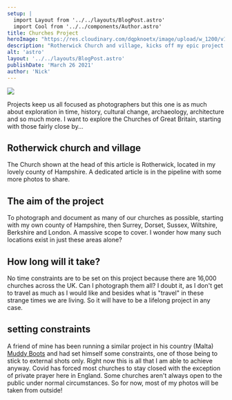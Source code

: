 ```yaml
---
setup: |
  import Layout from '../../layouts/BlogPost.astro'
  import Cool from '../../components/Author.astro'
title: Churches Project
heroImage: "https://res.cloudinary.com/dqpknoetx/image/upload/w_1200/v1421699526/_DSC8938_xkf0by.jpg"
description: "Rotherwick Church and village, kicks off my epic project dedicated to churches"
alt: 'astro'
layout: '../../layouts/BlogPost.astro'
publishDate: 'March 26 2021'
author: 'Nick'
---
```


![](https://res.cloudinary.com/dqpknoetx/image/upload/w_640/v1421699526/_DSC8938_xkf0by.jpg)

<p class="lead">Projects keep us all focused as photographers but this one is as much about exploration in time, history, cultural change, archaeology, architecture and so much more. I want to explore the Churches of Great Britain, starting with those fairly close by...</p>

## Rotherwick church and village
The Church shown at the head of this article is Rotherwick, located in my lovely county of Hampshire. A dedicated article is in the pipeline with some more photos to share.

## The aim of the project

To photograph and document as many of our churches as possible, starting with my own county of Hampshire, then Surrey, Dorset, Sussex, Wiltshire, Berkshire and London. A massive scope to cover. I wonder how many such locations exist in just these areas alone?

## How long will it take?

No time constraints are to be set on this project because there are 16,000 churches across the UK. Can I photograph them all? I doubt it, as I don't get to travel as much as I would like and besides what is "travel" in these strange times we are living. So it will have to be a lifelong project in any case.

## setting constraints

A friend of mine has been running a similar project in his country (Malta) [Muddy Boots](https://jabriffa.wordpress.com) and had set himself some constraints, one of those being to stick to external shots only. Right now this is all that I am able to achieve anyway. Covid has forced most churches to stay closed with the exception of private prayer here in England. Some churches aren't always open to the public under normal circumstances. So for now, most of my photos will be taken from outside!
